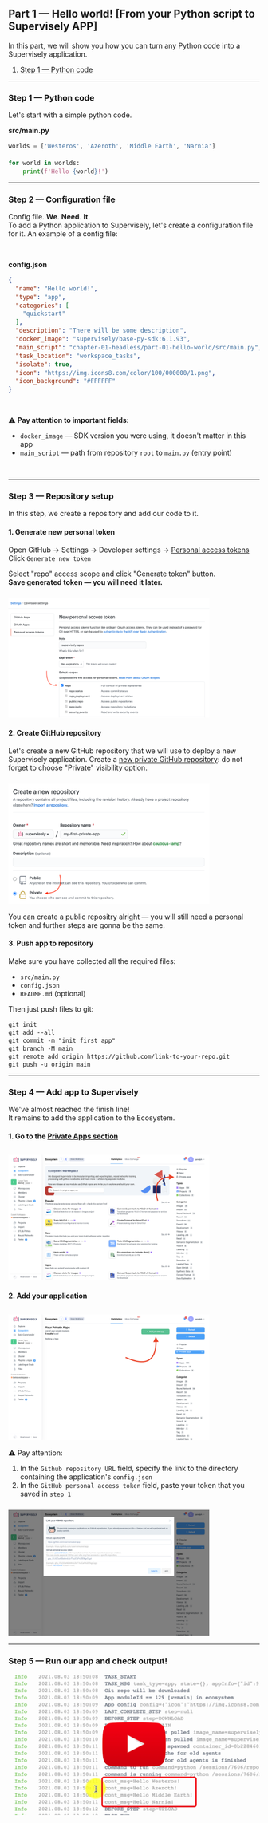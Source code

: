 
## **Part 1 — Hello world! [From your Python script to Supervisely APP]**  
</div>


In this part, we will show you how you can turn any Python code into a Supervisely application.

1. <a href="#step-1--python-code">Step 1 — Python code</a>

---

### Step 1 — Python code


Let's start with a simple python code.  


**src/main.py**
```python
worlds = ['Westeros', 'Azeroth', 'Middle Earth', 'Narnia']

for world in worlds:
    print(f'Hello {world}!')

```

---
### Step 2 — Configuration file


Config file. **We**. **Need**. **It**.  
To add a Python application to Supervisely, let's create a configuration file for it. An example of a config file:

<br/>  

**config.json**
```json
{
  "name": "Hello world!",
  "type": "app",
  "categories": [
    "quickstart"
  ],
  "description": "There will be some description",
  "docker_image": "supervisely/base-py-sdk:6.1.93",
  "main_script": "chapter-01-headless/part-01-hello-world/src/main.py",
  "task_location": "workspace_tasks",
  "isolate": true,
  "icon": "https://img.icons8.com/color/100/000000/1.png",
  "icon_background": "#FFFFFF"
}
```

<br/>

⚠️ **Pay attention to important fields:**
* `docker_image` — SDK version you were using, it doesn't matter in this app
* `main_script` — path from repository `root` to `main.py` (entry point)

<br/>  

---
### Step 3 — Repository setup

In this step, we create a repository and add our code to it.

#### 1. Generate new personal token


Open GitHub → Settings → Developer settings → [Personal access tokens](https://github.com/settings/tokens)  
Click `Generate new token`

Select "repo" access scope and click "Generate token" button.  
**Save generated token — you will need it later.**

<img src="https://github.com/supervisely-ecosystem/how-to-create-app/blob/master/chapter-01-headless/part-01-hello-world/media/personal-token.png" width="80%" style='padding-top: 10px'>  


#### 2. Create GitHub repository

Let's create a new GitHub repository that we will use to deploy a new Supervisely application.  Create a [new private GitHub repository](https://github.com/new): do not forget to choose "Private" visibility option.

<img src="https://github.com/supervisely-ecosystem/how-to-create-app/blob/master/chapter-01-headless/part-01-hello-world/media/new-repo.png" width="80%" style='padding-top: 10px'>  


You can create a public repositry alright — you will still need a personal token and further steps are gonna be the same.


#### 3. Push app to repository

Make sure you have collected all the required files:
- `src/main.py`
- `config.json`
- `README.md` (optional)

Then just push files to git:
```git
git init
git add --all
git commit -m "init first app"
git branch -M main
git remote add origin https://github.com/link-to-your-repo.git
git push -u origin main
```

---
### Step 4 — Add app to Supervisely

We've almost reached the finish line!  
It remains to add the application to the Ecosystem.

#### 1. Go to the [Private Apps section](http://supervise.ly/ecosystem/private)

<img src="https://github.com/supervisely-ecosystem/how-to-create-app/blob/master/chapter-01-headless/part-01-hello-world/media/private-apps-section.png" width="80%" style='padding-top: 10px'>  


#### 2. Add your application

<img src="https://github.com/supervisely-ecosystem/how-to-create-app/blob/master/chapter-01-headless/part-01-hello-world/media/add-private-app-button.png" width="80%" style='padding-top: 10px'>  


⚠️ Pay attention:  
1. In the `Github repository URL` field, specify the link to the directory containing the application's `config.json`
2. In the `GitHub personal access token` field, paste your token that you saved in `step 1`

<img src="https://github.com/supervisely-ecosystem/how-to-create-app/blob/master/chapter-01-headless/part-01-hello-world/media/add-private-app-creds.png" width="80%" style='padding-top: 10px'>  


---
### Step 5 — Run our app and check output!


<a data-key="sly-embeded-video-link" href="https://youtu.be/P-YLiWrvCsU" data-video-code="P-YLiWrvCsU">  
    <img src="https://github.com/supervisely-ecosystem/how-to-create-app/blob/master/chapter-01-headless/part-01-hello-world/media/video-preview.png" alt="SLY_EMBEDED_VIDEO_LINK"  style="max-width:100%;">  
</a>


